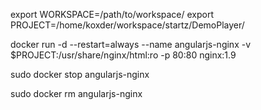 export WORKSPACE=/path/to/workspace/
export PROJECT=/home/koxder/workspace/startz/DemoPlayer/

docker run -d --restart=always --name angularjs-nginx -v $PROJECT:/usr/share/nginx/html:ro -p 80:80 nginx:1.9

sudo docker stop angularjs-nginx 

sudo docker rm angularjs-nginx
